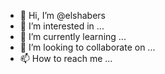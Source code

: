 - 👋 Hi, I’m @elshabers
- 👀 I’m interested in ...
- 🌱 I’m currently learning ...
- 💞️ I’m looking to collaborate on ...
- 📫 How to reach me ...

<!---
elshabers/elshabers is a ✨ special ✨ repository because its `README.md` (this file) appears on your GitHub profile.
You can click the Preview link to take a look at your changes.
--->
